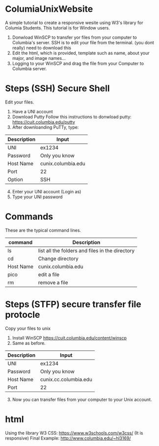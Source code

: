 # ColumiaUnixWebsite
A simple tutorial to create a responsive wesite using W3's library for Columia Students. 
This tutorial is for Window users. 
1. Donwload WinSCP to transfer yor files from your computer to Columbia's server. 
SSH is to edit your file from the terminal. (you dont really) need to download this
2. Edit the html, which is provided, template such as name, about your major, and image names...
3. Logging to your WinSCP and drag the file from your Computer to Columbia server. 

# Steps (SSH) Secure Shell
Edit your files. 
1. Have a UNI account 
2. Download Putty 
    Follow this instructions to donwload putty: https://cuit.columbia.edu/putty
3. After downloanding PuTTy, type:

Description | Input
------------ | -------------
UNI | ex1234
Password | Only you know
Host Name | cunix.columbia.edu
Port | 22
Option | SSH

    
4. Enter your UNI account (Login as)
5. Type your UNI password

# Commands
These are the typical command lines.

command | Description
------------ | -------------
ls | list all the folders and files in the directory
cd | Change directory 
Host Name | cunix.columbia.edu
pico | edit a file
rm | remove a file

# Steps (STFP) secure transfer file protocle
Copy your files to unix
1. Install WinSCP
    https://cuit.columbia.edu/content/winscp
2. Same as before. 

Description | Input
------------ | -------------
UNI | ex1234
Password | Only you know
Host Name | cunix.cc.columbia.edu
Port | 22

3. Now you can transfer files from your computer to your Unix account. 

# html
Using the library W3 CSS: https://www.w3schools.com/w3css/ (It is responsive)
Final Example: http://www.columbia.edu/~hl3169/

